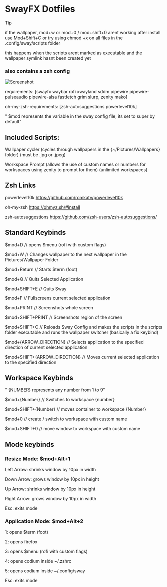 # SwayFX Dotfiles

> [!TIP]
> if the wallpaper, mod+w or mod+0 / mod+shift+0 arent working after install use Mod+Shift+C or try using chmod +x on all files in the .config/sway/scripts folder

this happens when the scripts arent marked as executable and the wallpaper symlink hasnt been created yet

### also contains a zsh config

![Screenshot](https://i.imgur.com/2aJUNZz.png)

requirements:
[swayfx waybar rofi xwayland sddm pipewire pipewire-pulseaudio pipewire-alsa fastfetch grim slurp, zenity mako]

oh-my-zsh-requirements:
[zsh-autosuggestions powerlevel10k]

" $mod represents the variable in the sway config file, its set to super by default"

## Included Scripts:

Wallpaper cycler (cycles through wallpapers in the {~/Pictures/Wallpapers} folder)    (must be .jpg or .jpeg)

Workspace Prompt (allows the use of custom names or numbers for workspaces using zenity to prompt for them) (unlimited workspaces)

## Zsh Links

powerlevel10k https://github.com/romkatv/powerlevel10k

oh-my-zsh https://ohmyz.sh/#install

zsh-autosuggestions https://github.com/zsh-users/zsh-autosuggestions/

## Standard Keybinds

$mod+D // opens $menu (rofi with custom flags)

$mod+W // Changes wallpaper to the next wallpaper in the Pictures/Wallpaper Folder

$mod+Return // Starts $term (foot)

$mod+Q // Quits Selected Application

$mod+SHIFT+E // Quits Sway

$mod+F // Fullscreens current selected application

$mod+PRINT // Screenshots whole screen

$mod+SHIFT+PRINT // Screenshots region of the screen

$mod+SHIFT+C // Reloads Sway Config and makes the scripts in the scripts folder executable and runs the wallpaper switcher (basically a fix keybind)

$mod+{ARROW_DIRECTION} // Selects application to the specified direction of current selected application

$mod+SHIFT+{ARROW_DIRECTION} // Moves current selected application to the specified direction

## Workspace Keybinds

" {NUMBER} represents any number from 1 to 9"

$mod+{Number} // Switches to workspace {number}

$mod+SHIFT+{Number} // moves container to workspace {Number}

$mod+0 // create / switch to workspace with custom name

$mod+SHIFT+0 // move window to workspace with custom name

## Mode keybinds

### Resize Mode: $mod+Alt+1

Left Arrow: shrinks window by 10px in width

Down Arrow: grows window by 10px in height

Up Arrow: shrinks window by 10px in height

Right Arrow: grows window by 10px in width

Esc: exits mode

### Application Mode: $mod+Alt+2
1: opens $term (foot)

2: opens firefox

3: opens $menu (rofi with custom flags)

4: opens codium inside ~/.zshrc

5: opens codium inside ~/.config/sway

Esc: exits mode

